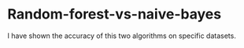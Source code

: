 # Random-forest-vs-naive-bayes
I have shown the accuracy of this two algorithms on specific datasets. 
